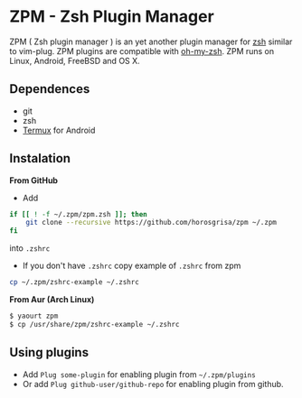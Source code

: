 # ZPM - Zsh Plugin Manager

ZPM ( Zsh plugin manager ) is an yet another plugin manager for [zsh](http://www.zsh.org/) similar to vim-plug. ZPM plugins are compatible with [oh-my-zsh](https://github.com/robbyrussell/oh-my-zsh). ZPM runs on Linux, Android, FreeBSD and OS X.

## Dependences
* git
* zsh
* [Termux](http://termux.com/) for Android

## Instalation 
**From GitHub**

* Add 
```sh
if [[ ! -f ~/.zpm/zpm.zsh ]]; then
    git clone --recursive https://github.com/horosgrisa/zpm ~/.zpm
fi
```
into `.zshrc`

* If you don't have `.zshrc` copy example of `.zshrc` from zpm
```sh
cp ~/.zpm/zshrc-example ~/.zshrc
```

**From Aur (Arch Linux)**
```sh
$ yaourt zpm
$ cp /usr/share/zpm/zshrc-example ~/.zshrc
```

## Using plugins

* Add `Plug some-plugin` for enabling plugin from `~/.zpm/plugins`
* Or add `Plug github-user/github-repo` for enabling plugin from github.

